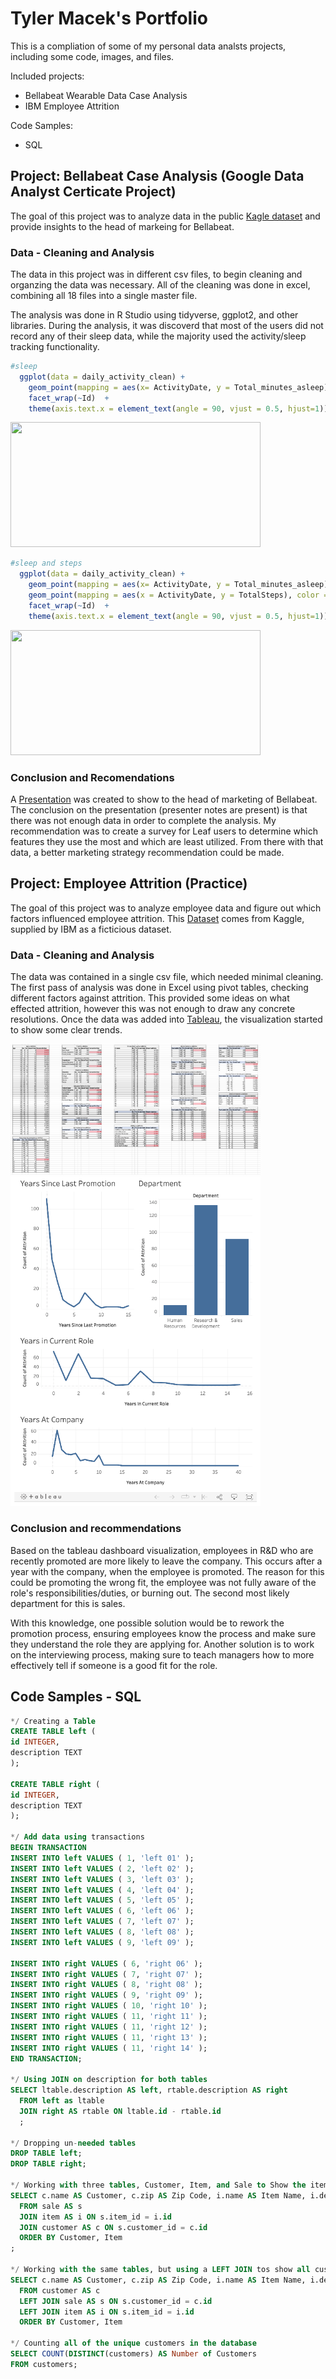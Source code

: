 #  Tyler Macek's Portfolio
This is a compliation of some of my personal data analsts projects, including some code, images, and files.  

Included projects:
- Bellabeat Wearable Data Case Analysis
- IBM Employee Attrition

Code Samples:
- SQL


## Project: Bellabeat Case Analysis (Google Data Analyst Certicate Project)
The goal of this project was to analyze data in the public [Kagle dataset](https://www.kaggle.com/arashnic/fitbit) and provide insights to the head of markeing for Bellabeat. 

### Data - Cleaning and Analysis
The data in this project was in different csv files, to begin cleaning and organzing the data was necessary. All of the cleaning was done in excel, combining all 18 files into a single master file.  

The analysis was done in R Studio using tidyverse, ggplot2, and other libraries.  During the analysis, it was discoverd that most of the users did not record any of their sleep data, while the majority used the activity/sleep tracking functionality.  

```R
#sleep
  ggplot(data = daily_activity_clean) + 
    geom_point(mapping = aes(x= ActivityDate, y = Total_minutes_asleep)) +
    facet_wrap(~Id)  + 
    theme(axis.text.x = element_text(angle = 90, vjust = 0.5, hjust=1))
```
<img src="https://www.kaggleusercontent.com/kf/64858339/eyJhbGciOiJkaXIiLCJlbmMiOiJBMTI4Q0JDLUhTMjU2In0..XgmtJ77flJrwgOPzQ2WaZg.EmTfGiN36K1eiQ-6j5WT1TE8FUDpVR4YRdRsNRqCE9zW1NZar0nMf1DhNldjQuU8vlS0SjF_9L88aIyfgSthpqEj6oHgqe52hd0I0AGtqkZyGeHrg3pzk-8fL1HVVFXM5Z_pu8n2fNoYI3sQYhSn4FzPmVtJl09FjqqIWpcDrvMvjlRr1bFUATbwZMn7YClo9FG0zbvcvHoTYcyJ32PdUPSjhJsVcDGgeqM6zHxC9g8ULqpQnbQtQdy0VtCDAsXldb-DVwEmltafl47IUiMbct1FKKQe_aSURDyf3Irtq7rRl2FLkKHuFXReBANOa9E7ZQuRsqfMVlOgvY8Bq-wujvw9RxNut_lzHqKj0gU8MRXx1-dXz8mU_j5iZjW48uLw3LfAPPhNepSo3F2uYUgU-NFLOfhV0l5Rsaoq6wlp79ZLymEoSpaXSYBUGtFSHiSgxUpLyleCVhN_hHmTk_yq8pma_DlxI6y53ymmgNw9MGYmck99u5xQTwRisu7YEmi9i_T6e7VkpYK0DQED7Y6bLncsX2LJk0brJMTighYHMvz2iBCu3OGlDXct-43oRwyvSLH3UDIAtPK2qQPOX2-J63TatJd2dDSQVzZKlwXC6qedL8uOa2Fb8Uy1JYbXygPSGlPTQanQLeueIxD2nTHLkFXGMfiR7SHg-xywKsKUffM.HK_lOa03Xg8dX1lHYJgmTg/__results___files/__results___7_0.png" width="400" height="200">

```R
#sleep and steps
  ggplot(data = daily_activity_clean) + 
    geom_point(mapping = aes(x= ActivityDate, y = Total_minutes_asleep), color= "Blue") +
    geom_point(mapping = aes(x = ActivityDate, y = TotalSteps), color = "red") +
    facet_wrap(~Id)  + 
    theme(axis.text.x = element_text(angle = 90, vjust = 0.5, hjust=1))
 ```

<img src ="https://www.kaggleusercontent.com/kf/64858339/eyJhbGciOiJkaXIiLCJlbmMiOiJBMTI4Q0JDLUhTMjU2In0..XgmtJ77flJrwgOPzQ2WaZg.EmTfGiN36K1eiQ-6j5WT1TE8FUDpVR4YRdRsNRqCE9zW1NZar0nMf1DhNldjQuU8vlS0SjF_9L88aIyfgSthpqEj6oHgqe52hd0I0AGtqkZyGeHrg3pzk-8fL1HVVFXM5Z_pu8n2fNoYI3sQYhSn4FzPmVtJl09FjqqIWpcDrvMvjlRr1bFUATbwZMn7YClo9FG0zbvcvHoTYcyJ32PdUPSjhJsVcDGgeqM6zHxC9g8ULqpQnbQtQdy0VtCDAsXldb-DVwEmltafl47IUiMbct1FKKQe_aSURDyf3Irtq7rRl2FLkKHuFXReBANOa9E7ZQuRsqfMVlOgvY8Bq-wujvw9RxNut_lzHqKj0gU8MRXx1-dXz8mU_j5iZjW48uLw3LfAPPhNepSo3F2uYUgU-NFLOfhV0l5Rsaoq6wlp79ZLymEoSpaXSYBUGtFSHiSgxUpLyleCVhN_hHmTk_yq8pma_DlxI6y53ymmgNw9MGYmck99u5xQTwRisu7YEmi9i_T6e7VkpYK0DQED7Y6bLncsX2LJk0brJMTighYHMvz2iBCu3OGlDXct-43oRwyvSLH3UDIAtPK2qQPOX2-J63TatJd2dDSQVzZKlwXC6qedL8uOa2Fb8Uy1JYbXygPSGlPTQanQLeueIxD2nTHLkFXGMfiR7SHg-xywKsKUffM.HK_lOa03Xg8dX1lHYJgmTg/__results___files/__results___8_0.png" width="400" height ="200">

### Conclusion and Recomendations
A [Presentation](https://github.com/tmacek2/Portfolio/blob/gh-pages/Bellabeat%20Case%20Study.pptx) was created to show to the head of marketing of Bellabeat.  The conclusion on the presentation (presenter notes are present) is that there was not enough data in order to complete the analysis.  My recommendation was to create a survey for Leaf users to determine which features they use the most and which are least utilized.  From there with that data, a better marketing strategy recommendation could be made.  


## Project: Employee Attrition (Practice)
The goal of this project was to analyze employee data and figure out which factors influenced employee attrition.  This [Dataset](https://www.kaggle.com/pavansubhasht/ibm-hr-analytics-attrition-dataset) comes from Kaggle, supplied by IBM as a ficticious dataset.

### Data - Cleaning and Analysis
The data was contained in a single csv file, which needed minimal cleaning.  The first pass of analysis was done in Excel using pivot tables, checking different factors against attrition.  This provided some ideas on what effected attrition, however this was not enough to draw any concrete resolutions.  Once the data was added into [Tableau](https://public.tableau.com/app/profile/tyler5859/viz/EmployeeAttritionbasedonYearsofServiceandDepartment/EmployeeAttrition), the visualization started to show some clear trends.  

<img src = "https://github.com/tmacek2/Portfolio/blob/gh-pages/Excel%20Pivot%20Table%20-%20Attrition.png?raw=true" width="400">
<img src = "https://github.com/tmacek2/Portfolio/blob/gh-pages/Tableau%20Dashboard%20-%20Attrition.png?raw=true" width = "400">
                                                                                                                             
### Conclusion and recommendations
Based on the tableau dashboard visualization, employees in R&D who are recently promoted are more likely to leave the company.  This occurs after a year with the company, when the employee is promoted.  The reason for this could be promoting the wrong fit, the employee was not fully aware of the role's responsibilities/duties, or burning out. The second most likely department for this is sales.  

With this knowledge, one possible solution would be to rework the promotion process, ensuring employees know the process and make sure they understand the role they are applying for.  Another solution is to work on the interviewing process, making sure to teach managers how to more effectively tell if someone is a good fit for the role.  

## Code Samples - SQL

``` SQL
*/ Creating a Table
CREATE TABLE left (
id INTEGER,
description TEXT
);

CREATE TABLE right (
id INTEGER,
description TEXT
);

*/ Add data using transactions
BEGIN TRANSACTION
INSERT INTO left VALUES ( 1, 'left 01' );
INSERT INTO left VALUES ( 2, 'left 02' );
INSERT INTO left VALUES ( 3, 'left 03' );
INSERT INTO left VALUES ( 4, 'left 04' );
INSERT INTO left VALUES ( 5, 'left 05' );
INSERT INTO left VALUES ( 6, 'left 06' );
INSERT INTO left VALUES ( 7, 'left 07' );
INSERT INTO left VALUES ( 8, 'left 08' );
INSERT INTO left VALUES ( 9, 'left 09' );

INSERT INTO right VALUES ( 6, 'right 06' );
INSERT INTO right VALUES ( 7, 'right 07' );
INSERT INTO right VALUES ( 8, 'right 08' );
INSERT INTO right VALUES ( 9, 'right 09' );
INSERT INTO right VALUES ( 10, 'right 10' );
INSERT INTO right VALUES ( 11, 'right 11' );
INSERT INTO right VALUES ( 11, 'right 12' );
INSERT INTO right VALUES ( 11, 'right 13' );
INSERT INTO right VALUES ( 11, 'right 14' );
END TRANSACTION;

*/ Using JOIN on description for both tables
SELECT ltable.description AS left, rtable.description AS right
  FROM left as ltable
  JOIN right AS rtable ON ltable.id - rtable.id
  ;
  
*/ Dropping un-needed tables
DROP TABLE left;
DROP TABLE right;

*/ Working with three tables, Customer, Item, and Sale to Show the item name, description, quantity, and price purchased by each customer
SELECT c.name AS Customer, c.zip AS Zip Code, i.name AS Item Name, i.description AS Description, s.quantity AS Quantity Purchased, s.price AS Price
  FROM sale AS s
  JOIN item AS i ON s.item_id = i.id
  JOIN customer AS c ON s.customer_id = c.id
  ORDER BY Customer, Item
;

*/ Working with the same tables, but using a LEFT JOIN tos show all customers with or without sales
SELECT c.name AS Customer, c.zip AS Zip Code, i.name AS Item Name, i.description AS Description, s.quantity AS Quantity Purchased, s.price AS Price
  FROM customer AS c
  LEFT JOIN sale AS s ON s.customer_id = c.id
  LEFT JOIN item AS i ON s.item_id = i.id
  ORDER BY Customer, Item

*/ Counting all of the unique customers in the database
SELECT COUNT(DISTINCT(customers) AS Number of Customers
FROM customers;

```

